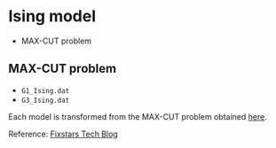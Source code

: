 # Ising model
* MAX-CUT problem

## MAX-CUT problem
* `G1_Ising.dat`
* `G3_Ising.dat`

Each model is transformed from the MAX-CUT problem obtained [here](http://web.stanford.edu/~yyye/yyye/Gset/).

Reference: [Fixstars Tech Blog](https://proc-cpuinfo.fixstars.com/2019/09/sbm/)
